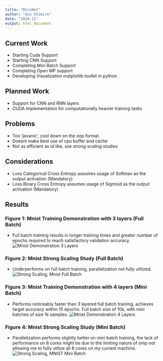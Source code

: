 ```yaml
---
title: "MiniNet"
author: "Asu Ghimire"
date: "2024-11"
output: html_document
---
```

## Current Work  
- Starting Cuda Support
- Starting CNN Support
- Completing Mini Batch Support
- Completing Open MP support
- Developing Visualization matplotlib toolkit in python

## Planned Work
- Support for CNN and RNN layers
- CUDA implementation for computationally heavier training tasks

## Problems
- Too 'javanic', cool down on the oop format.
- Doesnt make best use of cpu buffer and cache
- Not as efficient as id like, *see strong scaling studies*

## Considerations
- Loss Categorical Cross Entropy assumes usage of Softmax as the output activation (Mandatory)
- Loss Binary Cross Entropy assumes usage of Sigmoid as the output activation (Mandatory)

## Results
### Figure 1: Mnist Training Demonstration with 3 layers (Full Batch)
- Full batch training results in longer training times and greater number of epochs required to reach satisfactory validation accuracy.
![Mnist Demonstration 3 Layers](results/demonstrations/Mnist_3_layer_dem.png)

### Figure 2: Mnist Strong Scaling Study (Full Batch)
- Underperforms on full batch training, parallelization not fully utilized. 
![Strong Scaling, Mnist Full Batch](results/demonstrations/strong_scaling_plot_Mnist1.png)

### Figure 3: Mnist Training Demonstration with 4 layers (Mini Batch)
- Performs noticeably faster than 3 layered full batch training, achieves target accuracy within 15 epochs. Full batch size of 10k, with mini batches of size 1k samples. 
![Mnist Demonstration 4 Layers](results/demonstrations/mnist_4_layer_minibatch_dem.png)

### Figure 4: Mnist Strong Scaling Study (Mini Batch)
- Parallelization performs slightly better on mini batch training, the lack of performance on 8 cores might be due to
the limiting nature of omp not allowing me to fully utilize all 8 cores on my current machine.
![Strong Scaling, MNIST Mini Batch](results/demonstrations/strong_scaling_plot_Mnist_minibatch.png)

